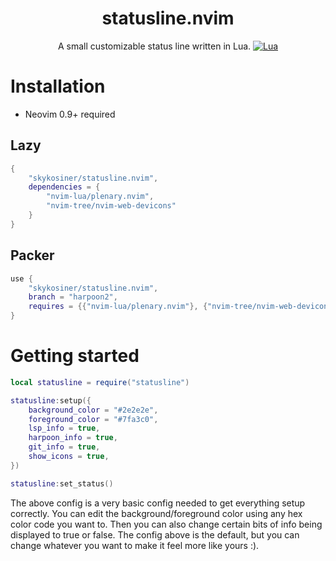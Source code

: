 <div align="center">

# statusline.nvim
A small customizable status line written in Lua.
[![Lua](https://img.shields.io/badge/Lua-blue.svg?style=for-the-badge&logo=lua)](http://www.lua.org)

</div>

# Installation
* Neovim 0.9+ required
## Lazy
```lua
{
    "skykosiner/statusline.nvim",
    dependencies = {
        "nvim-lua/plenary.nvim",
        "nvim-tree/nvim-web-devicons"
    }
}
```
## Packer
```lua
use {
    "skykosiner/statusline.nvim",
    branch = "harpoon2",
    requires = {{"nvim-lua/plenary.nvim"}, {"nvim-tree/nvim-web-devicons" }}
}
```

# Getting started
```lua
local statusline = require("statusline")

statusline:setup({
    background_color = "#2e2e2e",
    foreground_color = "#7fa3c0",
    lsp_info = true,
    harpoon_info = true,
    git_info = true,
    show_icons = true,
})

statusline:set_status()
```

The above config is a very basic config needed to get everything setup
correctly. You can edit the background/foreground color using any hex color
code you want to. Then you can also change certain bits of info being displayed
to true or false. The config above is the default, but you can change
whatever you want to make it feel more like yours :).

